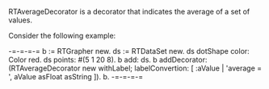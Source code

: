 RTAverageDecorator is a decorator that indicates the average of a set of values.

Consider the following example:

-=-=-=-=
b := RTGrapher new.
ds := RTDataSet new. 
ds dotShape color: Color red. 
ds points: #(5 1 20 8).
b add: ds.
b addDecorator: (RTAverageDecorator new withLabel; labelConvertion: [ :aValue | 'average = ', aValue asFloat asString ]).
b.
-=-=-=-=